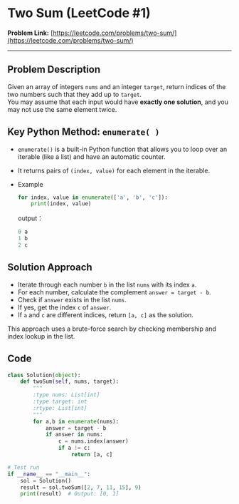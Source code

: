 # Two Sum (LeetCode #1)

**Problem Link:** [https://leetcode.com/problems/two-sum/](https://leetcode.com/problems/two-sum/)

---

## Problem Description

Given an array of integers `nums` and an integer `target`, return indices of the two numbers such that they add up to `target`.  
You may assume that each input would have **exactly one solution**, and you may not use the same element twice.  

## Key Python Method: `enumerate( )`

- `enumerate()` is a built-in Python function that allows you to loop over an iterable (like a list) and have an automatic counter.
- It returns pairs of `(index, value)` for each element in the iterable.
- Example

  ```python
  for index, value in enumerate(['a', 'b', 'c']):
      print(index, value)
    ```
    output：
    ```python
    0 a
    1 b
    2 c
    ```

## Solution Approach

- Iterate through each number `b` in the list `nums` with its index `a`.
- For each number, calculate the complement `answer = target - b`.
- Check if `answer` exists in the list `nums`.
- If yes, get the index `c` of `answer`.
- If `a` and `c` are different indices, return `[a, c]` as the solution.

This approach uses a brute-force search by checking membership and index lookup in the list.


## Code

```python
class Solution(object):
    def twoSum(self, nums, target):
        """
        :type nums: List[int]
        :type target: int
        :rtype: List[int]
        """
        for a,b in enumerate(nums):
            answer = target - b
            if answer in nums:
                c = nums.index(answer)
                if a != c:
                    return [a, c]

# Test run
if __name__ == "__main__":
    sol = Solution()
    result = sol.twoSum([2, 7, 11, 15], 9)
    print(result)  # Output: [0, 1]
